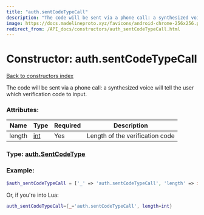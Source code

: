 ```yaml
---
title: "auth.sentCodeTypeCall"
description: "The code will be sent via a phone call: a synthesized voice will tell the user which verification code to input."
image: https://docs.madelineproto.xyz/favicons/android-chrome-256x256.png
redirect_from: /API_docs/constructors/auth_sentCodeTypeCall.html
---
```

# Constructor: auth.sentCodeTypeCall  
[Back to constructors index](index.md)



The code will be sent via a phone call: a synthesized voice will tell the user which verification code to input.

### Attributes:

| Name     |    Type       | Required | Description |
|----------|---------------|----------|-------------|
|length|[int](../types/int.md) | Yes|Length of the verification code|



### Type: [auth.SentCodeType](../types/auth.SentCodeType.md)


### Example:

```php
$auth_sentCodeTypeCall = ['_' => 'auth.sentCodeTypeCall', 'length' => int];
```  


Or, if you're into Lua:

```lua
auth_sentCodeTypeCall={_='auth.sentCodeTypeCall', length=int}

```


